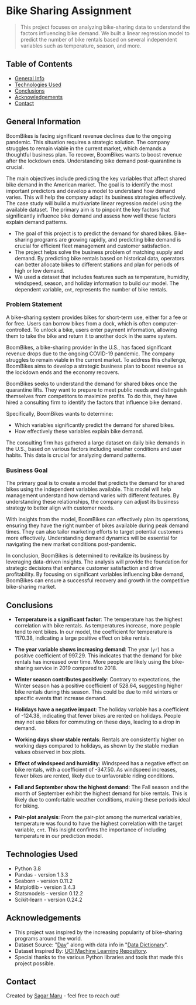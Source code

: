 # Bike Sharing Assignment
> This project focuses on analyzing bike-sharing data to understand the factors influencing bike demand. We built a linear regression model to predict the number of bike rentals based on several independent variables such as temperature, season, and more.

## Table of Contents
* [General Info](#general-information)
* [Technologies Used](#technologies-used)
* [Conclusions](#conclusions)
* [Acknowledgements](#acknowledgements)
* [Contact](#contact)

## General Information

BoomBikes is facing significant revenue declines due to the ongoing pandemic. This situation requires a strategic solution. The company struggles to remain viable in the current market, which demands a thoughtful business plan. To recover, BoomBikes wants to boost revenue after the lockdown ends. Understanding bike demand post-quarantine is crucial.

The main objectives include predicting the key variables that affect shared bike demand in the American market. The goal is to identify the most important predictors and develop a model to understand how demand varies. This will help the company adapt its business strategies effectively. The case study will build a multivariate linear regression model using the available dataset. The primary aim is to pinpoint the key factors that significantly influence bike demand and assess how well these factors explain demand patterns.

- The goal of this project is to predict the demand for shared bikes. Bike-sharing programs are growing rapidly, and predicting bike demand is crucial for efficient fleet management and customer satisfaction.
- The project helps solve the business problem of matching supply and demand. By predicting bike rentals based on historical data, operators can better allocate bikes to different stations and plan for periods of high or low demand.
- We used a dataset that includes features such as temperature, humidity, windspeed, season, and holiday information to build our model. The dependent variable, `cnt`, represents the number of bike rentals.

### Problem Statement

A bike-sharing system provides bikes for short-term use, either for a fee or for free. Users can borrow bikes from a dock, which is often computer-controlled. To unlock a bike, users enter payment information, allowing them to take the bike and return it to another dock in the same system.

BoomBikes, a bike-sharing provider in the U.S., has faced significant revenue drops due to the ongoing COVID-19 pandemic. The company struggles to remain viable in the current market. To address this challenge, BoomBikes aims to develop a strategic business plan to boost revenue as the lockdown ends and the economy recovers.

BoomBikes seeks to understand the demand for shared bikes once the quarantine lifts. They want to prepare to meet public needs and distinguish themselves from competitors to maximize profits. To do this, they have hired a consulting firm to identify the factors that influence bike demand.

Specifically, BoomBikes wants to determine:
- Which variables significantly predict the demand for shared bikes.
- How effectively these variables explain bike demand.

The consulting firm has gathered a large dataset on daily bike demands in the U.S., based on various factors including weather conditions and user habits. This data is crucial for analyzing demand patterns.

### Business Goal

The primary goal is to create a model that predicts the demand for shared bikes using the independent variables available. This model will help management understand how demand varies with different features. By understanding these relationships, the company can adjust its business strategy to better align with customer needs.

With insights from the model, BoomBikes can effectively plan its operations, ensuring they have the right number of bikes available during peak demand times. They can also tailor marketing efforts to target potential customers more effectively. Understanding demand dynamics will be essential for navigating the new market conditions post-pandemic.

In conclusion, BoomBikes is determined to revitalize its business by leveraging data-driven insights. The analysis will provide the foundation for strategic decisions that enhance customer satisfaction and drive profitability. By focusing on significant variables influencing bike demand, BoomBikes can ensure a successful recovery and growth in the competitive bike-sharing market.

## Conclusions
- **Temperature is a significant factor**: The temperature has the highest correlation with bike rentals. As temperatures increase, more people tend to rent bikes. In our model, the coefficient for temperature is 1170.38, indicating a large positive effect on bike rentals.
  
- **The year variable shows increasing demand**: The year (`yr`) has a positive coefficient of 997.29. This indicates that the demand for bike rentals has increased over time. More people are likely using the bike-sharing service in 2019 compared to 2018.

- **Winter season contributes positively**: Contrary to expectations, the Winter season has a positive coefficient of 528.64, suggesting higher bike rentals during this season. This could be due to mild winters or specific events that increase demand.

- **Holidays have a negative impact**: The holiday variable has a coefficient of -124.38, indicating that fewer bikes are rented on holidays. People may not use bikes for commuting on these days, leading to a drop in demand.

- **Working days show stable rentals**: Rentals are consistently higher on working days compared to holidays, as shown by the stable median values observed in box plots.

- **Effect of windspeed and humidity**: Windspeed has a negative effect on bike rentals, with a coefficient of -347.50. As windspeed increases, fewer bikes are rented, likely due to unfavorable riding conditions.

- **Fall and September show the highest demand**: The Fall season and the month of September exhibit the highest demand for bike rentals. This is likely due to comfortable weather conditions, making these periods ideal for biking.

- **Pair-plot analysis**: From the pair-plot among the numerical variables, temperature was found to have the highest correlation with the target variable, `cnt`. This insight confirms the importance of including temperature in our prediction model.

## Technologies Used
- Python 3.8
- Pandas - version 1.3.3
- Seaborn - version 0.11.2
- Matplotlib - version 3.4.3
- Statsmodels - version 0.12.2
- Scikit-learn - version 0.24.2

## Acknowledgements
- This project was inspired by the increasing popularity of bike-sharing programs around the world.
- Dataset Source: "[Day](https://github.com/sagar-maru/Bike-Sharing-Assignment/blob/main/day.csv)" along with data info in "[Data Dictionary](https://github.com/sagar-maru/Bike-Sharing-Assignment/blob/main/Data%20dictionary.txt)".
- Dataset Inspired By: [UCI Machine Learning Repository](https://archive.ics.uci.edu/ml/index.php).
- Special thanks to the various Python libraries and tools that made this project possible.

## Contact
Created by [Sagar Maru](https://github.com/sagar-maru) - feel free to reach out!
